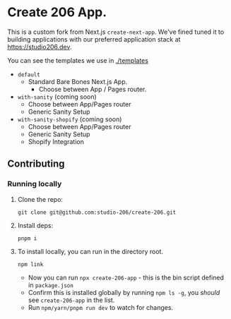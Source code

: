 # Create 206 App.

This is a custom fork from Next.js `create-next-app`. We've fined tuned it to building applications with our preferred application stack at https://studio206.dev.

You can see the templates we use in [./templates](https://github.com/studio-206/create-206/tree/main/templates)

- `default`
  - Standard Bare Bones Next.js App.
    - Choose between App / Pages router.
- `with-sanity` (coming soon)
  - Choose between App/Pages router
  - Generic Sanity Setup
- `with-sanity-shopify` (coming soon)
  - Choose between App/Pages router
  - Generic Sanity Setup
  - Shopify Integration

## Contributing

### Running locally

1. Clone the repo:
   ```
   git clone git@github.com:studio-206/create-206.git
   ```
2. Install deps:
   ```
   pnpm i
   ```
3. To install locally, you can run in the directory root.
   ```
   npm link
   ```
   - Now you can run `npx create-206-app` - this is the bin script defined in `package.json`
   - Confirm this is installed globally by running `npm ls -g`, you _should_ see `create-206-app` in the list.
   - Run `npm/yarn/pnpm run dev` to watch for changes.
